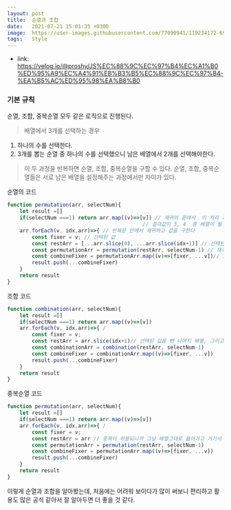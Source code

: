 ```yaml
---
layout: post
title:  순열과 조합
date:   2021-07-21 15:01:35 +0300
image:  https://user-images.githubusercontent.com/77090941/119234172-69717180-bb67-11eb-8acc-f687aa97de80.jpg
tags:   Style
---
```

* link: https://velog.io/@proshy/JS%EC%88%9C%EC%97%B4%EC%A1%B0%ED%95%A9%EC%A4%91%EB%B3%B5%EC%88%9C%EC%97%B4-%EA%B5%AC%ED%95%98%EA%B8%B0
### 기본 규칙 
순열, 조합, 중복순열 모두 같은 로직으로 진행된다.
> 배열에서 3개를 선택하는 경우
  1. 하나의 수를 선택한다.
  2. 3개를 뽑는 순열 중 하나의 수를 선택했으니 남은 배열에서 2개를 선택해야한다.

> 이 두 과정을 반복하면 순열, 조합, 중복순열을 구할 수 있다.
> 순열, 조합, 중복순열들은 서로 남은 배열을 설정해주는 과정에서만 차이가 있다.

순열의 코드
```js
function permutation(arr, selectNum){
    let result =[] 
    if(selectNum ===1) return arr.map((v)=>[v]) // 재귀의 끝에서  이 처리 과정이 없다면
                                            // 결과값이 3, 4  중 배열이 될 수 도 있다.
    arr.forEach(v, idx,arr)=>{ // 반복문 안에서 재귀하고 값을 구한다
        const fixer = v; // 선택된 값
        const restArr = [...arr.slice(0), ...arr.slice(idx+1)] // 선택된 값을 뺀 나머지 배열
        const permutationArr = permutation(restArr, selectNum-1) // 재귀 결국 얻는 값은 어떤 선택된 값들이 빠진 배열 
        const combineFixer = permutationArr.map((v)=>[fixer, ...v])// 그 쪼개진 값들은 선택된 값에 붙여준다.
        result.push(...combineFixer)
    }
    return result
}

```
조합 코드
```js
function combination(arr, selectNum){
    let result =[] 
    if(selectNum ===1) return arr.map((v)=>[v]) 
    arr.forEach(v, idx,arr)=>{ /
        const fixer = v; 
        const restArr = arr.slice(idx+1)// 선택된 값을 뺀 나머지 배열, 그리고 그 이하 요소는 더 이상 값에 포함되지 않는다. 조합은 순서가 아닌 값들 각각이 중요하니까 아예 빼버린다.
        const combinationArr = combination(restArr, selectNum-1) 
        const combineFixer = combinationArr.map((v)=>[fixer, ...v])
        result.push(...combineFixer)
    }
    return result
}

```
중복순열 코드
```js
function permutation(arr, selectNum){
    let result =[] 
    if(selectNum ===1) return arr.map((v)=>[v]) 
    arr.forEach(v, idx,arr)=>{ /
        const fixer = v; 
        const restArr = arr // 중복이 허용되니까 그냥 배열그대로 들어가고 거기서 다시 섞여서 값이 만들어짐
        const permutationArr = permutation(restArr, selectNum-1) 
        const combineFixer = permutationArr.map((v)=>[fixer, ...v])
        result.push(...combineFixer)
    }
    return result
}
```

이렇게 순열과 조합을 알아봤는데, 처음에는 어려워 보이다가 많이 써보니 편리하고 활용도 많은 공식 같아서 잘 알아두면 더 좋을 것 같다.


